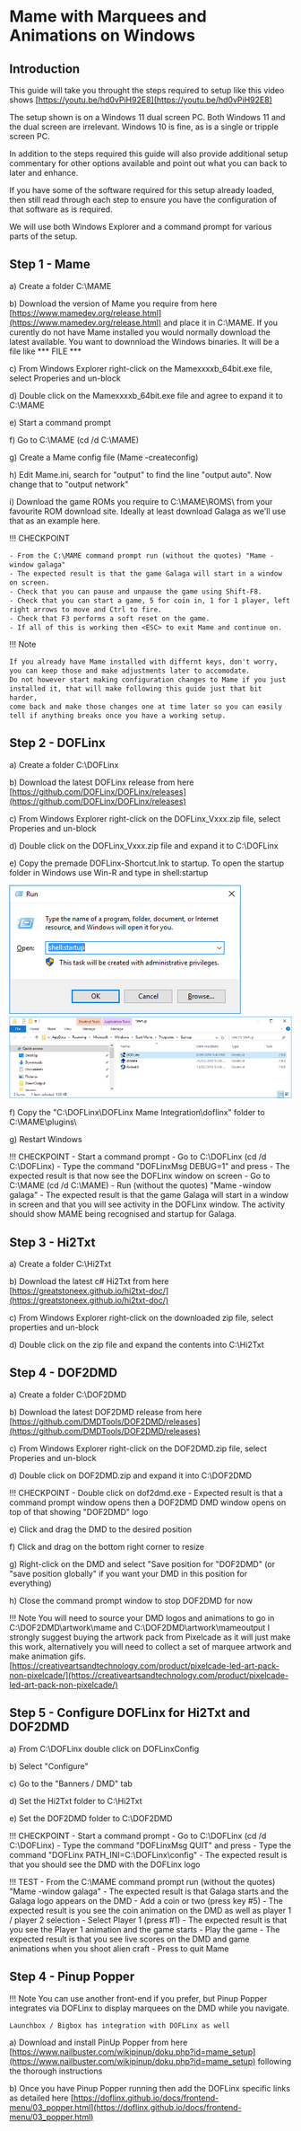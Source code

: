 # Mame with Marquees and Animations on Windows

## Introduction
This guide will take you throught the steps required to setup like this video shows [https://youtu.be/hd0vPiH92E8](https://youtu.be/hd0vPiH92E8)

The setup shown is on a Windows 11 dual screen PC.  Both Windows 11 and the dual screen are irrelevant.  Windows 10 is fine, as is a single or tripple screen PC.

In addition to the steps required this guide will also provide additional setup commentary for other options available and point out what you can back to later and enhance.

If you have some of the software required for this setup already loaded, then still read through each step to ensure you have the configuration of that software as is required.

We will use both Windows Explorer and a command prompt for various parts of the setup.

## Step 1 - Mame
a) Create a folder C:\MAME

b) Download the version of Mame you require from here [https://www.mamedev.org/release.html](https://www.mamedev.org/release.html)  and place it in C:\MAME.  If you curently do not have Mame installed you would normally download the latest available.  You want to downnload the Windows binaries.  It will be a file like *** FILE ***

c) From Windows Explorer right-click on the Mamexxxxb_64bit.exe file, select Properies and un-block

d) Double click on the Mamexxxxb_64bit.exe file and agree to expand it to C:\MAME

e) Start a command prompt

f) Go to C:\MAME (cd /d C:\MAME)

g) Create a Mame config file (Mame -createconfig)

h) Edit Mame.ini, search for "output" to find the line "output     auto".  Now change that to "output    network"

i) Download the game ROMs you require to C:\MAME\ROMS\ from your favourite ROM download site.  Ideally at least download Galaga as we'll use that as an example here.

!!! CHECKPOINT

    - From the C:\MAME command prompt run (without the quotes) "Mame -window galaga"
    - The expected result is that the game Galaga will start in a window on screen.
    - Check that you can pause and unpause the game using Shift-F8.
    - Check that you can start a game, 5 for coin in, 1 for 1 player, left right arrows to move and Ctrl to fire.
    - Check that F3 performs a soft reset on the game.
    - If all of this is working then <ESC> to exit Mame and continue on.

!!! Note

    If you already have Mame installed with differnt keys, don't worry, you can keep those and make adjustments later to accomodate.
    Do not however start making configuration changes to Mame if you just installed it, that will make following this guide just that bit harder,
    come back and make those changes one at time later so you can easily tell if anything breaks once you have a working setup.

## Step 2 - DOFLinx
a) Create a folder C:\DOFLinx

b) Download the latest DOFLinx release from here [https://github.com/DOFLinx/DOFLinx/releases](https://github.com/DOFLinx/DOFLinx/releases)

c) From Windows Explorer right-click on the DOFLinx_Vxxx.zip file, select Properies and un-block

d) Double click on the DOFLinx_Vxxx.zip file and expand it to C:\DOFLinx

e) Copy the premade DOFLinx-Shortcut.lnk to startup.  To open the startup folder in Windows use Win-R and type in shell:startup

![](../img/media/RunShellStartup.png)
![](../img/media/image3.png)

f) Copy the "C:\DOFLinx\DOFLinx Mame Integration\doflinx\" folder to C:\MAME\plugins\

g) Restart Windows

!!! CHECKPOINT
    - Start a command prompt
    - Go to C:\DOFLinx  (cd /d C:\DOFLinx)
    - Type the command "DOFLinxMsg DEBUG=1" and press <ENTER>
    - The expected result is that now see the DOFLinx window on screen
    - Go to C:\MAME (cd /d C:\MAME)
    - Run (without the quotes) "Mame -window galaga"
    - The expected result is that the game Galaga will start in a window in screen and that you will see activity in the DOFLinx window.  The activity should show MAME being recognised and startup for Galaga.

## Step 3 - Hi2Txt
a) Create a folder C:\Hi2Txt

b) Download the latest c# Hi2Txt from here [https://greatstoneex.github.io/hi2txt-doc/](https://greatstoneex.github.io/hi2txt-doc/)

c) From Windows Explorer right-click on the downloaded zip file, select properties and un-block

d) Double click on the zip file and expand the contents into C:\Hi2Txt

## Step 4 - DOF2DMD
a) Create a folder C:\DOF2DMD

b) Download the latest DOF2DMD release from here [https://github.com/DMDTools/DOF2DMD/releases](https://github.com/DMDTools/DOF2DMD/releases)

c) From Windows Explorer right-click on the DOF2DMD.zip file, select Properies and un-block

d) Double click on DOF2DMD.zip and expand it into C:\DOF2DMD

!!! CHECKPOINT
    - Double click on dof2dmd.exe
    - Expected result is that a command prompt window opens then a DOF2DMD DMD window opens on top of that showing "DOF2DMD" logo

e) Click and drag the DMD to the desired position

f) Click and drag on the bottom right corner to resize

g) Right-click on the DMD and select "Save position for "DOF2DMD" (or "save position globally" if you want your DMD in this position for everything)

h) Close the command prompt window to stop DOF2DMD for now

!!! Note
    You will need to source your DMD logos and animations to go in C:\DOF2DMD\artwork\mame and C:\DOF2DMD\artwork\mameoutput
    I strongly suggest buying the artwork pack from Pixelcade as it will just make this work, alternatively you will need to collect a set of marquee artwork and make animation gifs.
    [https://creativeartsandtechnology.com/product/pixelcade-led-art-pack-non-pixelcade/](https://creativeartsandtechnology.com/product/pixelcade-led-art-pack-non-pixelcade/)

## Step 5 - Configure DOFLinx for Hi2Txt and DOF2DMD
a) From C:\DOFLinx double click on DOFLinxConfig

b) Select "Configure"

c) Go to the "Banners / DMD" tab

d) Set the Hi2Txt folder to C:\Hi2Txt

e) Set the DOF2DMD folder to C:\DOF2DMD

!!! CHECKPOINT
    - Start a command prompt
    - Go to C:\DOFLinx  (cd /d C:\DOFLinx)
    - Type the command "DOFLinxMsg QUIT" and press <ENTER>
    - Type the command "DOFLinx PATH_INI=C:\DOFLinx\config\"
    - The expected result is that you should see the DMD with the DOFLinx logo

!!! TEST
    - From the C:\MAME command prompt run (without the quotes) "Mame -window galaga"
    - The expected result is that Galaga starts and the Galaga logo appears on the DMD
    - Add a coin or two (press key #5)
    - The expected result is you see the coin animation on the DMD as well as player 1 / player 2 selection
    - Select Player 1 (press #1)
    - The expected result is that you see the Player 1 animation and the game starts
    - Play the game
    - The expected result is that you see live scores on the DMD and game animations when you shoot alien craft
    - Press <ESC> to quit Mame


## Step 4 - Pinup Popper
!!! Note
    You can use another front-end if you prefer, but Pinup Popper integrates via DOFLinx to display marquees on the DMD while you navigate.
    
    Launchbox / Bigbox has integration with DOFLinx as well

a) Download and install PinUp Popper from here [https://www.nailbuster.com/wikipinup/doku.php?id=mame_setup](https://www.nailbuster.com/wikipinup/doku.php?id=mame_setup) following the thorough instructions

b) Once you have Pinup Popper running then add the DOFLinx specific links as detailed here [https://doflinx.github.io/docs/frontend-menu/03_popper.html](https://doflinx.github.io/docs/frontend-menu/03_popper.html)
